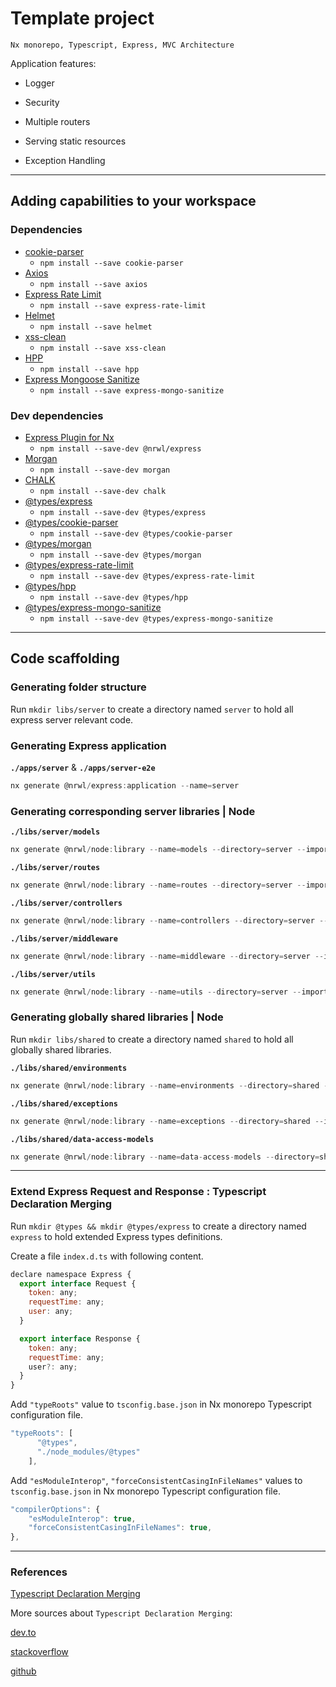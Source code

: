 # Template project

`Nx monorepo, Typescript, Express, MVC Architecture`

Application features:

- Logger

- Security

- Multiple routers

- Serving static resources

- Exception Handling

---

## Adding capabilities to your workspace

### Dependencies

- [cookie-parser](https://www.npmjs.com/package/cookie-parser)
  - `npm install --save cookie-parser`
- [Axios](https://www.npmjs.com/package/axios)
  - `npm install --save axios`
- [Express Rate Limit](https://www.npmjs.com/package/express-rate-limit)
  - `npm install --save express-rate-limit`
- [Helmet](https://www.npmjs.com/package/helmet)
  - `npm install --save helmet`
- [xss-clean](https://www.npmjs.com/package/xss-clean)
  - `npm install --save xss-clean`
- [HPP](https://www.npmjs.com/package/hpp)
  - `npm install --save hpp`
- [Express Mongoose Sanitize](https://www.npmjs.com/package/express-mongo-sanitize)
  - `npm install --save express-mongo-sanitize`

### Dev dependencies

- [Express Plugin for Nx](https://www.npmjs.com/package/@nrwl/express)
  - `npm install --save-dev @nrwl/express`
- [Morgan](https://www.npmjs.com/package/morgan)
  - `npm install --save-dev morgan`
- [CHALK](https://www.npmjs.com/package/chalk)
  - `npm install --save-dev chalk`
- [@types/express](https://www.npmjs.com/package/@types/express)
  - `npm install --save-dev @types/express`
- [@types/cookie-parser](https://www.npmjs.com/package/@types/cookie-parser)
  - `npm install --save-dev @types/cookie-parser`
- [@types/morgan](https://www.npmjs.com/package/@types/morgan)
  - `npm install --save-dev @types/morgan`
- [@types/express-rate-limit](https://www.npmjs.com/package/@types/express-rate-limit)
  - `npm install --save-dev @types/express-rate-limit`
- [@types/hpp](https://www.npmjs.com/package/@types/hpp)
  - `npm install --save-dev @types/hpp`
- [@types/express-mongo-sanitize](https://www.npmjs.com/package/@types/express-mongo-sanitize)
  - `npm install --save-dev @types/express-mongo-sanitize`

---

## Code scaffolding

### Generating folder structure

Run `mkdir libs/server` to create a directory named `server` to hold all express server relevant code.

### Generating Express application

**`./apps/server`** & **`./apps/server-e2e`**

```javascript
nx generate @nrwl/express:application --name=server
```

### Generating corresponding server libraries | Node

**`./libs/server/models`**

```javascript
nx generate @nrwl/node:library --name=models --directory=server --importPath=@server/models --no-interactive
```

**`./libs/server/routes`**

```javascript
nx generate @nrwl/node:library --name=routes --directory=server --importPath=@server/routes --no-interactive
```

**`./libs/server/controllers`**

```javascript
nx generate @nrwl/node:library --name=controllers --directory=server --importPath=@server/controllers --no-interactive
```

**`./libs/server/middleware`**

```javascript
nx generate @nrwl/node:library --name=middleware --directory=server --importPath=@server/middleware --no-interactive
```

**`./libs/server/utils`**

```javascript
nx generate @nrwl/node:library --name=utils --directory=server --importPath=@server/utils --no-interactive
```

### Generating globally shared libraries | Node

Run `mkdir libs/shared` to create a directory named `shared` to hold all globally shared libraries.

**`./libs/shared/environments`**

```javascript
nx generate @nrwl/node:library --name=environments --directory=shared --importPath=@shared/environments --unitTestRunner=none --no-interactive
```

**`./libs/shared/exceptions`**

```javascript
nx generate @nrwl/node:library --name=exceptions --directory=shared --importPath=@shared/exceptions --unitTestRunner=none --no-interactive
```

**`./libs/shared/data-access-models`**

```javascript
nx generate @nrwl/node:library --name=data-access-models --directory=shared --importPath=@shared/data-access-models --unitTestRunner=none --no-interactive

```

---

### Extend Express Request and Response : Typescript Declaration Merging

Run `mkdir @types && mkdir @types/express` to create a directory named `express` to hold extended Express types definitions.

Create a file `index.d.ts` with following content.

```javascript
declare namespace Express {
  export interface Request {
    token: any;
    requestTime: any;
    user: any;
  }

  export interface Response {
    token: any;
    requestTime: any;
    user?: any;
  }
}
```

Add `"typeRoots"` value to `tsconfig.base.json` in Nx monorepo Typescript configuration file.

```javascript
"typeRoots": [
      "@types",               
      "./node_modules/@types"
    ],
```

Add `"esModuleInterop"`, `"forceConsistentCasingInFileNames"` values to `tsconfig.base.json` in Nx monorepo Typescript configuration file.

```javascript
"compilerOptions": {
    "esModuleInterop": true,
    "forceConsistentCasingInFileNames": true,
},
```

---

### References

[Typescript Declaration Merging](https://www.typescriptlang.org/docs/handbook/declaration-merging.html)

More sources about `Typescript Declaration Merging`:

[dev.to](https://dev.to/kwabenberko/extend-express-s-request-object-with-typescript-declaration-merging-1nn5)

[stackoverflow](https://stackoverflow.com/questions/37377731/extend-express-request-object-using-typescript)


[github](https://github.com/DefinitelyTyped/DefinitelyTyped/blob/master/types/passport/index.d.ts)
